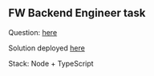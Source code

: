 ## FW Backend Engineer task
Question: [here](https://flwat.glitch.me/fulltime.html)

Solution deployed [here](https://frozen-atoll-86159.herokuapp.com/)

Stack: Node + TypeScript
